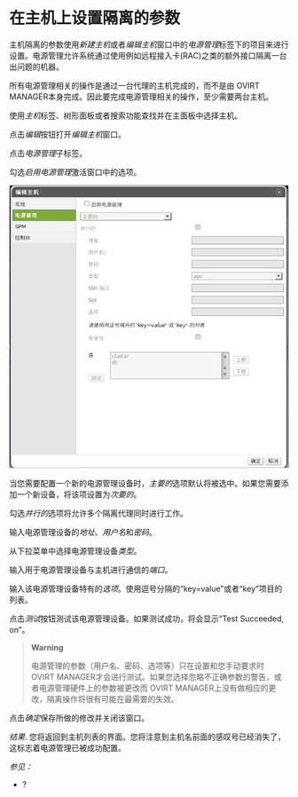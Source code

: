 # 在主机上设置隔离的参数

主机隔离的参数使用*新建主机*或者*编辑主机*窗口中的*电源管理*标签下的项目来进行设置。电源管理允许系统通过使用例如远程接入卡(RAC)之类的额外接口隔离一台出问题的机器。

所有电源管理相关的操作是通过一台代理的主机完成的，而不是由 OVIRT
MANAGER本身完成。因此要完成电源管理相关的操作，至少需要两台主机。

使用*主机*标签、树形面板或者搜索功能查找并在主面板中选择主机。

点击*编辑*按钮打开*编辑主机*窗口。

点击*电源管理*子标签。

勾选*启用电源管理*激活窗口中的选项。

![电源管理设置](../images/Hosts-Power_Management_Settings.png)

当您需要配置一个新的电源管理设备时，*主要的*选项默认将被选中。如果您需要添加一个新设备，将该项设置为*次要的*。

勾选*并行的*选项将允许多个隔离代理同时进行工作。

输入电源管理设备的*地址*、*用户名*和*密码*。

从下拉菜单中选择电源管理设备*类型*。

输入用于电源管理设备与主机进行通信的*端口*。

输入该电源管理设备特有的*选项*。使用逗号分隔的“key=value”或者“key”项目的列表。

点击*测试*按钮测试该电源管理设备。如果测试成功，将会显示“Test Succeeded,
on”。

> **Warning**
>
> 电源管理的参数（用户名、密码、选项等）只在设置和您手动要求时 OVIRT
> MANAGER才会进行测试。如果您选择忽略不正确参数的警告，或者电源管理硬件上的参数被更改而
> OVIRT MANAGER上没有做相应的更改，隔离操作将很有可能在最需要的失效。

点击*确定*保存所做的修改并关闭该窗口。

*结果*.
您将返回到主机列表的界面。您将注意到主机名前面的感叹号已经消失了，这标志着电源管理已被成功配置。

*参见：*

-   ?
